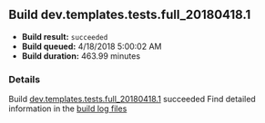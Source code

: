## Build dev.templates.tests.full_20180418.1
- **Build result:** `succeeded`
- **Build queued:** 4/18/2018 5:00:02 AM
- **Build duration:** 463.99 minutes
### Details
Build [dev.templates.tests.full_20180418.1](https://winappstudio.visualstudio.com/web/build.aspx?pcguid=a4ef43be-68ce-4195-a619-079b4d9834c2&builduri=vstfs%3a%2f%2f%2fBuild%2fBuild%2f25508) succeeded
Find detailed information in the [build log files](https://uwpctdiags.blob.core.windows.net/buildlogs/dev.templates.tests.full_20180418.1_logs.zip)
